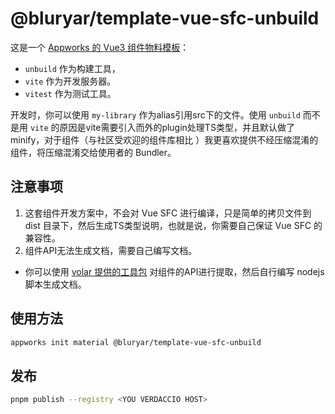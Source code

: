 # @bluryar/template-vue-sfc-unbuild

这是一个 [Appworks 的 Vue3 组件物料模板](https://appworks.site/materials/reference/custom.html)：

- `unbuild` 作为构建工具，
- `vite` 作为开发服务器。
- `vitest` 作为测试工具。

开发时，你可以使用 `my-library` 作为alias引用src下的文件。使用 `unbuild` 而不是用 `vite` 的原因是vite需要引入而外的plugin处理TS类型，并且默认做了minify，对于组件（与社区受欢迎的组件库相比 ）我更喜欢提供不经压缩混淆的组件，将压缩混淆交给使用者的 Bundler。

## 注意事项

1. 这套组件开发方案中，不会对 Vue SFC 进行编译，只是简单的拷贝文件到 dist 目录下，然后生成TS类型说明，也就是说，你需要自己保证 Vue SFC 的兼容性。
2. 组件API无法生成文档，需要自己编写文档。

- 你可以使用 [volar 提供的工具包](vue-component-meta) 对组件的API进行提取，然后自行编写 nodejs 脚本生成文档。

## 使用方法

```bash
appworks init material @bluryar/template-vue-sfc-unbuild
```

## 发布

```bash
pnpm publish --registry <YOU VERDACCIO HOST>
```
